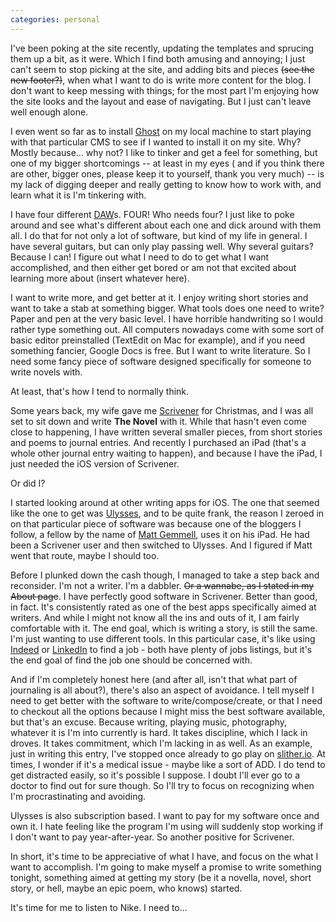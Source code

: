 ```yaml
---
categories: personal
---
```


I've been poking at the site recently, updating the templates and sprucing them
up a bit, as it were. Which I find both amusing and annoying; I just can't seem
to stop picking at the site, and adding bits and pieces ~~(see the new footer?)~~,
when what I want to do is write more content for the blog. I don't want to keep
messing with things; for the most part I'm enjoying how the site looks and the
layout and ease of navigating. But I just can't leave well enough alone.

I even went so far as to install [Ghost](https://ghost.org/) on my local machine
to start playing with that particular CMS to see if I wanted to install it on my
site. Why? Mostly because... why not? I like to tinker and get a feel for
something, but one of my bigger shortcomings -- at least in my eyes ( and if you
think there are other, bigger ones, please keep it to yourself, thank you very
much) -- is my lack of digging deeper and really getting to know how to work
with, and learn what it is I'm tinkering with.

I have four different [DAW](https://en.wikipedia.org/wiki/Digital_audio_workstation)s. FOUR! Who needs four? I just like to poke around and see what's different about each one and
dick around with them all. I do that for not only a lot of software, but kind of
my life in general. I have several guitars, but can only play passing well. Why
several guitars? Because I can! I figure out what I need to do to get what I
want accomplished, and then either get bored or am not that excited about
learning more about (insert whatever here).

I want to write more, and get better at it. I enjoy writing short stories and
want to take a stab at something bigger. What tools does one need to write?
Paper and pen at the very basic level. I have horrible handwriting so I would
rather type something out. All computers nowadays come with some sort of basic
editor preinstalled (TextEdit on Mac for example), and if you need something
fancier, Google Docs is free. But I want to write literature. So I need some
fancy piece of software designed specifically for someone to write novels with.

At least, that's how I tend to normally think.

Some years back, my wife gave me [Scrivener](https://www.literatureandlatte.com/)
for Christmas, and I was all set to sit down and write **The Novel** with it. While that hasn't even come close to happening, I have written several smaller pieces, from
short stories and poems to journal entries. And recently I purchased an iPad
(that's a whole other journal entry waiting to happen), and because I have the
iPad, I just needed the iOS version of Scrivener.

Or did I?

I started looking around at other writing apps for iOS. The one that seemed like
the one to get was [Ulysses](https://ulysses.app/), and to be quite frank, the
reason I zeroed in on that particular piece of software was because one of the
bloggers I follow, a fellow by the name of [Matt Gemmell](https://mattgemmell.com/), uses it on his iPad. He had been a Scrivener user and then switched to Ulysses. And I figured if Matt went that route, maybe I should too.

Before I plunked down the cash though, I managed to take a step back and
reconsider. I'm not a writer. I'm a dabbler. ~~Or a wannabe, as I stated in my
About page~~. I have perfectly good software in Scrivener. Better than good, in
fact. It's consistently rated as one of the best apps specifically aimed at
writers. And while I might not know all the ins and outs of it, I am fairly
comfortable with it. The end goal, which is writing a story, is still the same.
I'm just wanting to use different tools. In this particular case, it's like
using [Indeed](https://www.indeed.com) or [LinkedIn](https://www.linkedin.com) to find a job - both have plenty of jobs listings, but it's the end goal of find the job one should be concerned with.

And if I'm completely honest here (and after all, isn't that what part of
journaling is all about?), there's also an aspect of avoidance. I tell myself I
need to get better with the software to write/compose/create, or that I need to
checkout all the options because I might miss the best software available, but
that's an excuse. Because writing, playing music, photography, whatever it is
I'm into currently is hard. It takes discipline, which I lack in droves. It
takes commitment, which I'm lacking in as well. As an example, just in writing
this entry, I've stopped once already to go play on [slither.io](http://slither.io). At times, I wonder if it's a medical issue - maybe like a
sort of ADD. I do tend to get distracted easily, so it's possible I suppose. I
doubt I'll ever go to a doctor to find out for sure though. So I'll try to focus
on recognizing when I'm procrastinating and avoiding.

Ulysses is also subscription based. I want to pay for my software once and own
it. I hate feeling like the program I'm using will suddenly stop working if I
don't want to pay year-after-year. So another positive for Scrivener.

In short, it's time to be appreciative of what I have, and focus on the what I
want to accomplish. I'm going to make myself a promise to write something
tonight, something aimed at getting my story (be it a novella, novel, short
story, or hell, maybe an epic poem, who knows) started.

It's time for me to listen to Nike. I need to...
